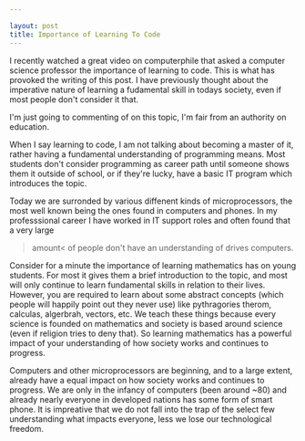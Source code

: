 ```yaml
---

layout: post
title: Importance of Learning To Code
---
```


I recently watched a great video on computerphile that asked a computer science
professor the importance of learning to code. This is what has provoked the
writing of this post. I have previously thought about the imperative nature of
learning a fudamental skill in todays society, even if most people don't
consider it that.

I'm just going to commenting of on this topic, I'm fair from an authority on
education.

When I say learning to code, I am not talking about becoming a master of it,
rather having a fundamental understanding of programming means. Most students
don't consider programming as career path until someone shows them it outside of
school, or if they're lucky, have a basic IT program which introduces the topic.

Today we are surronded by various diffenent kinds of microprocessors, the most
well known being the ones found in computers and phones. In my professsional
career I have worked in IT support roles and often found that a very large
>amount< of people don't have an understanding of drives computers.

Consider for a minute the importance of learning mathematics has on young
students. For most it gives them a brief introduction to the topic, and most
will only continue to learn fundamental skills in relation to their lives.
However, you are required to learn about some abstract concepts (which people
will happily point out they never use) like pythragories therom, calculas,
algerbrah, vectors, etc. We teach these things because every science is founded
on mathematics and society is based around science (even if religion tries to
deny that). So learning mathematics has a powerful impact of your understanding
of how society works and continues to progress.

Computers and other microprocessors are beginning, and to a large extent,
already have a equal impact on how society works and continues to progress. We
are only in the infancy of computers (been around ~80) and already nearly
everyone in developed nations has some form of smart phone. It is impreative
that we do not fall into the trap of the select few understanding what impacts
everyone, less we lose our technological freedom.
